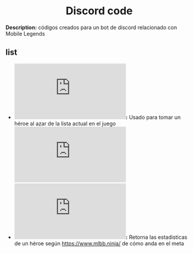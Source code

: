<h1 align="center">Discord code</h1>

**Description:** códigos creados para un bot de discord relacionado con Mobile Legends

## list
- **![queir.py](https://github.com/DefFoxPy/discord_python_code/blob/main/queir.py):** Usado para tomar un héroe al azar de la lista actual en el juego
![hero.py](https://github.com/DefFoxPy/discord_python_code/blob/main/hero.py)
- **![hero.py](https://github.com/DefFoxPy/discord_python_code/blob/main/hero.py):** Retorna las estadisticas de un héroe según https://www.mlbb.ninja/  de cómo anda en el meta